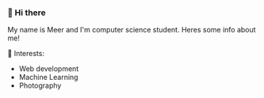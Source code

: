 ### 👋 Hi there
My name is Meer and I'm computer science student. Heres some info about me!

🌱 Interests:

* Web development
* Machine Learning
* Photography


